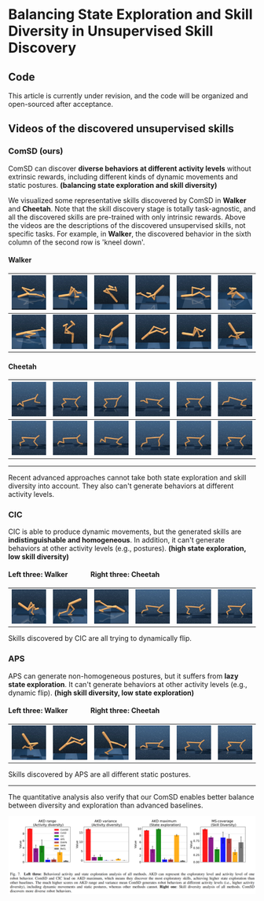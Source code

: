 # Balancing State Exploration and Skill Diversity in Unsupervised Skill Discovery

## Code
This article is currently under revision, and the code will be organized and open-sourced after acceptance.




## Videos of the discovered unsupervised skills


### ComSD (ours)


ComSD can discover **diverse behaviors at different activity levels** without extrinsic rewards, including different kinds of dynamic movements and static postures. **(balancing state exploration and skill diversity)**


We visualized some representative skills discovered by ComSD in **Walker** and **Cheetah**. Note that the skill discovery stage is totally task-agnostic, and all the discovered skills are pre-trained with only intrinsic rewards. Above the videos are the descriptions of the discovered unsupervised skills, not specific tasks. For example, in **Walker**, the discovered behavior in the sixth column of the second row is 'kneel down'.

#### Walker



| <img src="comsdgif/w12.gif" title="Flip forward"> | <img src="comsdgif/w11.gif" title="Flip backward"> | <img src="comsdgif/w10.gif" title="Flip failed"> | <img src="comsdgif/w9.gif" title="Advance on knees"> | <img src="comsdgif/w8.gif" title="Lie down and kick back"> | <img src="comsdgif/w7.gif" title="Crawl forward"> |
| :---: | :---: | :---: | :---: | :---: | :---: |
| <img src="comsdgif/w6.gif" title="Shake the left leg"> | <img src="comsdgif/w5.gif" title="Stand up"> | <img src="comsdgif/w4.gif" title="Flip to yoga"> | <img src="comsdgif/w3.gif" title="Lift the right leg"> | <img src="comsdgif/w2.gif" title="Lift the left leg"> | <img src="comsdgif/w1.gif" title="Kneel down"> |

#### Cheetah



| <img src="comsdgif/c12.gif" title="Flip backward"> | <img src="comsdgif/c11.gif" title="Jump"> | <img src="comsdgif/c10.gif" title="Flip forward"> | <img src="comsdgif/c9.gif" title="Walk on hands"> | <img src="comsdgif/c8.gif" title="Step back"> | <img src="comsdgif/c7.gif" title="Walk forward"> |
| :---: | :---: | :---: | :---: | :---: | :---: |
| <img src="comsdgif/c6.gif" title="Flip and shake hand"> | <img src="comsdgif/c5.gif" title="Leg taps floor"> | <img src="comsdgif/c4.gif" title="Leg taps floor(slow)"> | <img src="comsdgif/c3.gif" title="Hand taps floor"> | <img src="comsdgif/c2.gif" title="Posture 1"> | <img src="comsdgif/c1.gif" title="Posture 2"> |


___
Recent advanced approaches cannot take both state exploration and skill diversity into account. They also can't generate behaviors at different activity levels.


### CIC


CIC is able to produce dynamic movements, but the generated skills are **indistinguishable and homogeneous**.  In addition, it can't generate behaviors at other activity levels (e.g., postures).  **(high state exploration, low skill diversity)**




#### Left three: Walker &nbsp;&nbsp;&nbsp;&nbsp;&nbsp; &nbsp;&nbsp;&nbsp;&nbsp;&nbsp;&nbsp;  Right three: Cheetah

 | | | | | | |
| :---: | :---: | :---: | :---: | :---: | :---: |
|![GIF 1](cic/w1.gif)<br>|![GIF 2](cic/w2.gif)<br>|![GIF 3](cic/w3.gif)<br> |![GIF 4](cic/c1.gif)<br> |![GIF 5](cic/c2.gif)<br>|![GIF 6](cic/c3.gif)<br> |

Skills discovered by CIC are all trying to dynamically flip.



### APS


APS can generate non-homogeneous postures, but it suffers from **lazy state exploration**. It can't generate behaviors at other activity levels (e.g., dynamic flip). **(high skill diversity, low state exploration)**



#### Left three: Walker &nbsp;&nbsp;&nbsp;&nbsp;&nbsp; &nbsp;&nbsp;&nbsp;&nbsp;&nbsp;&nbsp;  Right three: Cheetah
| | | | | | |
| :---: | :---: | :---: | :---: | :---: | :---: |
|![GIF 1](aps/w1.gif)<br> |![GIF 2](aps/w2.gif)<br>|![GIF 3](aps/w3.gif)<br>|![GIF 4](aps/c1.gif)<br> |![GIF 5](aps/c2.gif)<br>|![GIF 6](aps/c3.gif)<br>|

Skills discovered by APS are all different static postures.

___

The quantitative analysis also verify that our ComSD enables better balance between diversity and exploration than advanced baselines.


![Example Image](quantitative.png)





